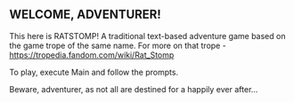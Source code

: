 ## WELCOME, ADVENTURER! ##

This here is RATSTOMP! A traditional text-based adventure game based on the game trope of the same name. 
For more on that trope - https://tropedia.fandom.com/wiki/Rat_Stomp

To play, execute Main and follow the prompts. 

Beware, adventurer, as not all are destined for a happily ever after...